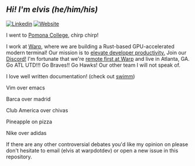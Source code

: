 ## <em>Hi! I'm elvis (he/him/his)</em>

[![Linkedin](https://img.shields.io/badge/-Linkedin-blue?style=flat-square&logo=Linkedin&logoColor=white&link=https://www.linkedin.com/in/elviskahoro/)](https://www.linkedin.com/in/elviskahoro/) 
[![Website](https://img.shields.io/badge/-Website-critical?style=flat-square&logo=AddThis&logoColor=white&link=https://elvis.ai/)](https://elvis.ai/)

I went to [Pomona College](https://www.pomona.edu/), chirp chirp!

I work at [Warp](https://warp.dev/), where we are building a Rust-based GPU-accelerated modern terminal!
Our mission is to [elevate developer productivity.](https://github.com/warpdotdev/Warp/discussions?discussions_q=label%3ARoadmap+sort%3Atop)
Join our [Discord!](https://discord.gg/warpdotdev) I'm fortunate that we're [remote first at Warp](https://rigorous-worm-62d.notion.site/Public-Warp-How-We-Work-b872d41a1da743fca18220a731aeba48) and live in Atlanta, GA. Go ATL UTD!!! Go Braves!! Go Hawks! Our other team I will not speak of.

I love well written documentation! (check out [swimm](https://swimm.io))

Vim over emacs

Barca over madrid

Club America over chivas

Pineapple on pizza

Nike over adidas

If there are any other controversial debates you'd like my opinion on please don't hesitate to email (elvis at warpdotdev) or open a new issue in this repository.
